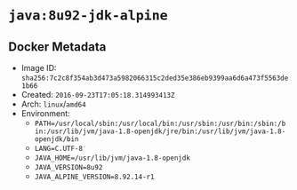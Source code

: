 # `java:8u92-jdk-alpine`

## Docker Metadata

- Image ID: `sha256:7c2c8f354ab3d473a5982066315c2ded35e386eb9399aa6d6a473f5563de1b66`
- Created: `2016-09-23T17:05:18.314993413Z`
- Arch: `linux`/`amd64`
- Environment:
  - `PATH=/usr/local/sbin:/usr/local/bin:/usr/sbin:/usr/bin:/sbin:/bin:/usr/lib/jvm/java-1.8-openjdk/jre/bin:/usr/lib/jvm/java-1.8-openjdk/bin`
  - `LANG=C.UTF-8`
  - `JAVA_HOME=/usr/lib/jvm/java-1.8-openjdk`
  - `JAVA_VERSION=8u92`
  - `JAVA_ALPINE_VERSION=8.92.14-r1`
